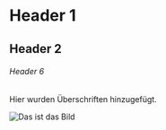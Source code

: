 # Header 1
## Header 2
###### Header 6
Hier wurden Überschriften hinzugefügt.

![Das ist das Bild](https://cdn.pixabay.com/photo/2023/08/29/19/42/goose-8222013_640.jpg)
